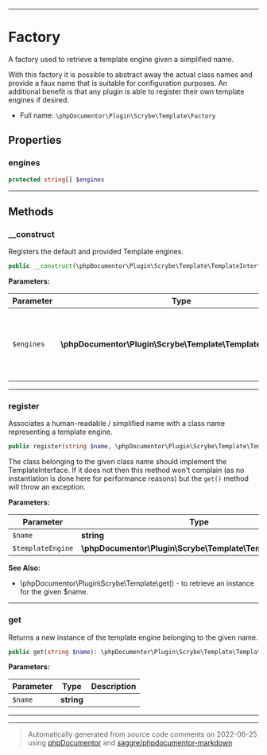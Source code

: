 ***

# Factory

A factory used to retrieve a template engine given a simplified name.

With this factory it is possible to abstract away the actual class names and provide a faux name that is suitable
for configuration purposes. An additional benefit is that any plugin is able to register their own template engines
if desired.

* Full name: `\phpDocumentor\Plugin\Scrybe\Template\Factory`



## Properties


### engines



```php
protected string[] $engines
```






***

## Methods


### __construct

Registers the default and provided Template engines.

```php
public __construct(\phpDocumentor\Plugin\Scrybe\Template\TemplateInterface[] $engines = array()): mixed
```








**Parameters:**

| Parameter | Type | Description |
|-----------|------|-------------|
| `$engines` | **\phpDocumentor\Plugin\Scrybe\Template\TemplateInterface[]** | Associative array of the engine class names and their name as key. |




***

### register

Associates a human-readable / simplified name with a class name representing a template engine.

```php
public register(string $name, \phpDocumentor\Plugin\Scrybe\Template\TemplateInterface $templateEngine): void
```

The class belonging to the given class name should implement the TemplateInterface. If it does not then
this method won't complain (as no instantiation is done here for performance reasons) but the `get()` method
will throw an exception.






**Parameters:**

| Parameter | Type | Description |
|-----------|------|-------------|
| `$name` | **string** |  |
| `$templateEngine` | **\phpDocumentor\Plugin\Scrybe\Template\TemplateInterface** |  |



**See Also:**

* \phpDocumentor\Plugin\Scrybe\Template\get() - to retrieve an instance for the given $name.

***

### get

Returns a new instance of the template engine belonging to the given name.

```php
public get(string $name): \phpDocumentor\Plugin\Scrybe\Template\TemplateInterface
```








**Parameters:**

| Parameter | Type | Description |
|-----------|------|-------------|
| `$name` | **string** |  |




***


***
> Automatically generated from source code comments on 2022-06-25 using [phpDocumentor](http://www.phpdoc.org/) and [saggre/phpdocumentor-markdown](https://github.com/Saggre/phpDocumentor-markdown)
